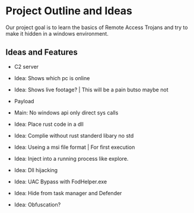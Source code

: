# Project Outline and Ideas

Our project goal is to learn the basics of Remote Access Trojans and try to make it hidden in a windows environment.

## Ideas and Features
- C2 server
- Idea: Shows which pc is online 
- Idea: Shows live footage? | This will be a pain butso maybe not

- Payload 
- Main: No windows api only direct sys calls
- Idea: Place rust code in a dll
- Idea: Complie without rust standerd libary no std
- Idea: Useing a msi file format | For first execution 
- Idea: Inject into a running process like explore. 
- Idea: Dll hijacking
- Idea: UAC Bypass with FodHelper.exe
- Idea: Hide from task manager and Defender 
- Idea: Obfuscation?
